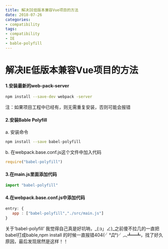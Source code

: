 ```yaml
---
title: 解决IE低版本兼容Vue项目的方法
date: 2018-07-26
categories:
- compatibility
tags:
- compatibility
- IE
- bable-polyfill
---
```


# 解决IE低版本兼容Vue项目的方法

#### 1.安装最新的web-pack-server

```bash
npm install --save-dev webpack -server
```

注：如果项目工程中已经有，则无需重复安装，否则可能会报错



#### 2.安装Bable Polyfill

 a. 安装命令

``` bash
npm install --save babel-polyfill
```

 b. 在webpack.base.conf.js这个文件中加入代码

 ```javascript
 require("babel-polyfill")
 ```

 

#### 3.在main.js里面添加代码

 ```javascript
 import "babel-polyfill"
 ```



####  4.在webpack.base.conf.js中添加代码

 ```javascript
entry: {
	app : ["babel-polyfill","./src/main.js"]
}
 ```



 关于‘babel-polyfill’ 我觉得自己真是好坑呐，_(:з」∠)_之前傻不拉几的一直把babel打成bable,npm install 的时候一直报错404(╯°Д°)╯︵┻━┻，找了好久原因，最后发现居然是这样！！